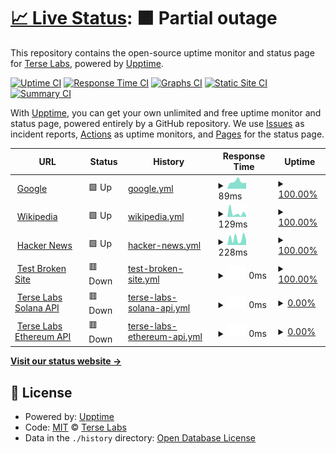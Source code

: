 # [📈 Live Status](https://status.terselabs.com): <!--live status--> **🟧 Partial outage**

This repository contains the open-source uptime monitor and status page for [Terse Labs](https://terselabs.com), powered by [Upptime](https://github.com/upptime/upptime).

[![Uptime CI](https://github.com/TerseLabs/status/workflows/Uptime%20CI/badge.svg)](https://github.com/TerseLabs/status/actions?query=workflow%3A%22Uptime+CI%22)
[![Response Time CI](https://github.com/TerseLabs/status/workflows/Response%20Time%20CI/badge.svg)](https://github.com/TerseLabs/status/actions?query=workflow%3A%22Response+Time+CI%22)
[![Graphs CI](https://github.com/TerseLabs/status/workflows/Graphs%20CI/badge.svg)](https://github.com/TerseLabs/status/actions?query=workflow%3A%22Graphs+CI%22)
[![Static Site CI](https://github.com/TerseLabs/status/workflows/Static%20Site%20CI/badge.svg)](https://github.com/TerseLabs/status/actions?query=workflow%3A%22Static+Site+CI%22)
[![Summary CI](https://github.com/TerseLabs/status/workflows/Summary%20CI/badge.svg)](https://github.com/TerseLabs/status/actions?query=workflow%3A%22Summary+CI%22)

With [Upptime](https://upptime.js.org), you can get your own unlimited and free uptime monitor and status page, powered entirely by a GitHub repository. We use [Issues](https://github.com/TerseLabs/status/issues) as incident reports, [Actions](https://github.com/TerseLabs/status/actions) as uptime monitors, and [Pages](https://status.terselabs.com) for the status page.

<!--start: status pages-->
<!-- This summary is generated by Upptime (https://github.com/upptime/upptime) -->
<!-- Do not edit this manually, your changes will be overwritten -->
<!-- prettier-ignore -->
| URL | Status | History | Response Time | Uptime |
| --- | ------ | ------- | ------------- | ------ |
| <img alt="" src="https://favicons.githubusercontent.com/www.google.com" height="13"> [Google](https://www.google.com) | 🟩 Up | [google.yml](https://github.com/TerseLabs/status/commits/HEAD/history/google.yml) | <details><summary><img alt="Response time graph" src="./graphs/google/response-time-week.png" height="20"> 89ms</summary><br><a href="https://status.terselabs.com/history/google"><img alt="Response time 114" src="https://img.shields.io/endpoint?url=https%3A%2F%2Fraw.githubusercontent.com%2FTerseLabs%2Fstatus%2FHEAD%2Fapi%2Fgoogle%2Fresponse-time.json"></a><br><a href="https://status.terselabs.com/history/google"><img alt="24-hour response time 73" src="https://img.shields.io/endpoint?url=https%3A%2F%2Fraw.githubusercontent.com%2FTerseLabs%2Fstatus%2FHEAD%2Fapi%2Fgoogle%2Fresponse-time-day.json"></a><br><a href="https://status.terselabs.com/history/google"><img alt="7-day response time 89" src="https://img.shields.io/endpoint?url=https%3A%2F%2Fraw.githubusercontent.com%2FTerseLabs%2Fstatus%2FHEAD%2Fapi%2Fgoogle%2Fresponse-time-week.json"></a><br><a href="https://status.terselabs.com/history/google"><img alt="30-day response time 102" src="https://img.shields.io/endpoint?url=https%3A%2F%2Fraw.githubusercontent.com%2FTerseLabs%2Fstatus%2FHEAD%2Fapi%2Fgoogle%2Fresponse-time-month.json"></a><br><a href="https://status.terselabs.com/history/google"><img alt="1-year response time 114" src="https://img.shields.io/endpoint?url=https%3A%2F%2Fraw.githubusercontent.com%2FTerseLabs%2Fstatus%2FHEAD%2Fapi%2Fgoogle%2Fresponse-time-year.json"></a></details> | <details><summary><a href="https://status.terselabs.com/history/google">100.00%</a></summary><a href="https://status.terselabs.com/history/google"><img alt="All-time uptime 100.00%" src="https://img.shields.io/endpoint?url=https%3A%2F%2Fraw.githubusercontent.com%2FTerseLabs%2Fstatus%2FHEAD%2Fapi%2Fgoogle%2Fuptime.json"></a><br><a href="https://status.terselabs.com/history/google"><img alt="24-hour uptime 100.00%" src="https://img.shields.io/endpoint?url=https%3A%2F%2Fraw.githubusercontent.com%2FTerseLabs%2Fstatus%2FHEAD%2Fapi%2Fgoogle%2Fuptime-day.json"></a><br><a href="https://status.terselabs.com/history/google"><img alt="7-day uptime 100.00%" src="https://img.shields.io/endpoint?url=https%3A%2F%2Fraw.githubusercontent.com%2FTerseLabs%2Fstatus%2FHEAD%2Fapi%2Fgoogle%2Fuptime-week.json"></a><br><a href="https://status.terselabs.com/history/google"><img alt="30-day uptime 100.00%" src="https://img.shields.io/endpoint?url=https%3A%2F%2Fraw.githubusercontent.com%2FTerseLabs%2Fstatus%2FHEAD%2Fapi%2Fgoogle%2Fuptime-month.json"></a><br><a href="https://status.terselabs.com/history/google"><img alt="1-year uptime 100.00%" src="https://img.shields.io/endpoint?url=https%3A%2F%2Fraw.githubusercontent.com%2FTerseLabs%2Fstatus%2FHEAD%2Fapi%2Fgoogle%2Fuptime-year.json"></a></details>
| <img alt="" src="https://favicons.githubusercontent.com/en.wikipedia.org" height="13"> [Wikipedia](https://en.wikipedia.org) | 🟩 Up | [wikipedia.yml](https://github.com/TerseLabs/status/commits/HEAD/history/wikipedia.yml) | <details><summary><img alt="Response time graph" src="./graphs/wikipedia/response-time-week.png" height="20"> 129ms</summary><br><a href="https://status.terselabs.com/history/wikipedia"><img alt="Response time 192" src="https://img.shields.io/endpoint?url=https%3A%2F%2Fraw.githubusercontent.com%2FTerseLabs%2Fstatus%2FHEAD%2Fapi%2Fwikipedia%2Fresponse-time.json"></a><br><a href="https://status.terselabs.com/history/wikipedia"><img alt="24-hour response time 72" src="https://img.shields.io/endpoint?url=https%3A%2F%2Fraw.githubusercontent.com%2FTerseLabs%2Fstatus%2FHEAD%2Fapi%2Fwikipedia%2Fresponse-time-day.json"></a><br><a href="https://status.terselabs.com/history/wikipedia"><img alt="7-day response time 129" src="https://img.shields.io/endpoint?url=https%3A%2F%2Fraw.githubusercontent.com%2FTerseLabs%2Fstatus%2FHEAD%2Fapi%2Fwikipedia%2Fresponse-time-week.json"></a><br><a href="https://status.terselabs.com/history/wikipedia"><img alt="30-day response time 196" src="https://img.shields.io/endpoint?url=https%3A%2F%2Fraw.githubusercontent.com%2FTerseLabs%2Fstatus%2FHEAD%2Fapi%2Fwikipedia%2Fresponse-time-month.json"></a><br><a href="https://status.terselabs.com/history/wikipedia"><img alt="1-year response time 194" src="https://img.shields.io/endpoint?url=https%3A%2F%2Fraw.githubusercontent.com%2FTerseLabs%2Fstatus%2FHEAD%2Fapi%2Fwikipedia%2Fresponse-time-year.json"></a></details> | <details><summary><a href="https://status.terselabs.com/history/wikipedia">100.00%</a></summary><a href="https://status.terselabs.com/history/wikipedia"><img alt="All-time uptime 100.00%" src="https://img.shields.io/endpoint?url=https%3A%2F%2Fraw.githubusercontent.com%2FTerseLabs%2Fstatus%2FHEAD%2Fapi%2Fwikipedia%2Fuptime.json"></a><br><a href="https://status.terselabs.com/history/wikipedia"><img alt="24-hour uptime 100.00%" src="https://img.shields.io/endpoint?url=https%3A%2F%2Fraw.githubusercontent.com%2FTerseLabs%2Fstatus%2FHEAD%2Fapi%2Fwikipedia%2Fuptime-day.json"></a><br><a href="https://status.terselabs.com/history/wikipedia"><img alt="7-day uptime 100.00%" src="https://img.shields.io/endpoint?url=https%3A%2F%2Fraw.githubusercontent.com%2FTerseLabs%2Fstatus%2FHEAD%2Fapi%2Fwikipedia%2Fuptime-week.json"></a><br><a href="https://status.terselabs.com/history/wikipedia"><img alt="30-day uptime 100.00%" src="https://img.shields.io/endpoint?url=https%3A%2F%2Fraw.githubusercontent.com%2FTerseLabs%2Fstatus%2FHEAD%2Fapi%2Fwikipedia%2Fuptime-month.json"></a><br><a href="https://status.terselabs.com/history/wikipedia"><img alt="1-year uptime 100.00%" src="https://img.shields.io/endpoint?url=https%3A%2F%2Fraw.githubusercontent.com%2FTerseLabs%2Fstatus%2FHEAD%2Fapi%2Fwikipedia%2Fuptime-year.json"></a></details>
| <img alt="" src="https://favicons.githubusercontent.com/news.ycombinator.com" height="13"> [Hacker News](https://news.ycombinator.com) | 🟩 Up | [hacker-news.yml](https://github.com/TerseLabs/status/commits/HEAD/history/hacker-news.yml) | <details><summary><img alt="Response time graph" src="./graphs/hacker-news/response-time-week.png" height="20"> 228ms</summary><br><a href="https://status.terselabs.com/history/hacker-news"><img alt="Response time 232" src="https://img.shields.io/endpoint?url=https%3A%2F%2Fraw.githubusercontent.com%2FTerseLabs%2Fstatus%2FHEAD%2Fapi%2Fhacker-news%2Fresponse-time.json"></a><br><a href="https://status.terselabs.com/history/hacker-news"><img alt="24-hour response time 222" src="https://img.shields.io/endpoint?url=https%3A%2F%2Fraw.githubusercontent.com%2FTerseLabs%2Fstatus%2FHEAD%2Fapi%2Fhacker-news%2Fresponse-time-day.json"></a><br><a href="https://status.terselabs.com/history/hacker-news"><img alt="7-day response time 228" src="https://img.shields.io/endpoint?url=https%3A%2F%2Fraw.githubusercontent.com%2FTerseLabs%2Fstatus%2FHEAD%2Fapi%2Fhacker-news%2Fresponse-time-week.json"></a><br><a href="https://status.terselabs.com/history/hacker-news"><img alt="30-day response time 259" src="https://img.shields.io/endpoint?url=https%3A%2F%2Fraw.githubusercontent.com%2FTerseLabs%2Fstatus%2FHEAD%2Fapi%2Fhacker-news%2Fresponse-time-month.json"></a><br><a href="https://status.terselabs.com/history/hacker-news"><img alt="1-year response time 227" src="https://img.shields.io/endpoint?url=https%3A%2F%2Fraw.githubusercontent.com%2FTerseLabs%2Fstatus%2FHEAD%2Fapi%2Fhacker-news%2Fresponse-time-year.json"></a></details> | <details><summary><a href="https://status.terselabs.com/history/hacker-news">100.00%</a></summary><a href="https://status.terselabs.com/history/hacker-news"><img alt="All-time uptime 99.95%" src="https://img.shields.io/endpoint?url=https%3A%2F%2Fraw.githubusercontent.com%2FTerseLabs%2Fstatus%2FHEAD%2Fapi%2Fhacker-news%2Fuptime.json"></a><br><a href="https://status.terselabs.com/history/hacker-news"><img alt="24-hour uptime 100.00%" src="https://img.shields.io/endpoint?url=https%3A%2F%2Fraw.githubusercontent.com%2FTerseLabs%2Fstatus%2FHEAD%2Fapi%2Fhacker-news%2Fuptime-day.json"></a><br><a href="https://status.terselabs.com/history/hacker-news"><img alt="7-day uptime 100.00%" src="https://img.shields.io/endpoint?url=https%3A%2F%2Fraw.githubusercontent.com%2FTerseLabs%2Fstatus%2FHEAD%2Fapi%2Fhacker-news%2Fuptime-week.json"></a><br><a href="https://status.terselabs.com/history/hacker-news"><img alt="30-day uptime 100.00%" src="https://img.shields.io/endpoint?url=https%3A%2F%2Fraw.githubusercontent.com%2FTerseLabs%2Fstatus%2FHEAD%2Fapi%2Fhacker-news%2Fuptime-month.json"></a><br><a href="https://status.terselabs.com/history/hacker-news"><img alt="1-year uptime 99.89%" src="https://img.shields.io/endpoint?url=https%3A%2F%2Fraw.githubusercontent.com%2FTerseLabs%2Fstatus%2FHEAD%2Fapi%2Fhacker-news%2Fuptime-year.json"></a></details>
| <img alt="" src="https://favicons.githubusercontent.com/thissitedoesnotexist.koj.co" height="13"> [Test Broken Site](https://thissitedoesnotexist.koj.co) | 🟥 Down | [test-broken-site.yml](https://github.com/TerseLabs/status/commits/HEAD/history/test-broken-site.yml) | <details><summary><img alt="Response time graph" src="./graphs/test-broken-site/response-time-week.png" height="20"> 0ms</summary><br><a href="https://status.terselabs.com/history/test-broken-site"><img alt="Response time 0" src="https://img.shields.io/endpoint?url=https%3A%2F%2Fraw.githubusercontent.com%2FTerseLabs%2Fstatus%2FHEAD%2Fapi%2Ftest-broken-site%2Fresponse-time.json"></a><br><a href="https://status.terselabs.com/history/test-broken-site"><img alt="24-hour response time 0" src="https://img.shields.io/endpoint?url=https%3A%2F%2Fraw.githubusercontent.com%2FTerseLabs%2Fstatus%2FHEAD%2Fapi%2Ftest-broken-site%2Fresponse-time-day.json"></a><br><a href="https://status.terselabs.com/history/test-broken-site"><img alt="7-day response time 0" src="https://img.shields.io/endpoint?url=https%3A%2F%2Fraw.githubusercontent.com%2FTerseLabs%2Fstatus%2FHEAD%2Fapi%2Ftest-broken-site%2Fresponse-time-week.json"></a><br><a href="https://status.terselabs.com/history/test-broken-site"><img alt="30-day response time 0" src="https://img.shields.io/endpoint?url=https%3A%2F%2Fraw.githubusercontent.com%2FTerseLabs%2Fstatus%2FHEAD%2Fapi%2Ftest-broken-site%2Fresponse-time-month.json"></a><br><a href="https://status.terselabs.com/history/test-broken-site"><img alt="1-year response time 0" src="https://img.shields.io/endpoint?url=https%3A%2F%2Fraw.githubusercontent.com%2FTerseLabs%2Fstatus%2FHEAD%2Fapi%2Ftest-broken-site%2Fresponse-time-year.json"></a></details> | <details><summary><a href="https://status.terselabs.com/history/test-broken-site">100.00%</a></summary><a href="https://status.terselabs.com/history/test-broken-site"><img alt="All-time uptime 100.00%" src="https://img.shields.io/endpoint?url=https%3A%2F%2Fraw.githubusercontent.com%2FTerseLabs%2Fstatus%2FHEAD%2Fapi%2Ftest-broken-site%2Fuptime.json"></a><br><a href="https://status.terselabs.com/history/test-broken-site"><img alt="24-hour uptime 100.00%" src="https://img.shields.io/endpoint?url=https%3A%2F%2Fraw.githubusercontent.com%2FTerseLabs%2Fstatus%2FHEAD%2Fapi%2Ftest-broken-site%2Fuptime-day.json"></a><br><a href="https://status.terselabs.com/history/test-broken-site"><img alt="7-day uptime 100.00%" src="https://img.shields.io/endpoint?url=https%3A%2F%2Fraw.githubusercontent.com%2FTerseLabs%2Fstatus%2FHEAD%2Fapi%2Ftest-broken-site%2Fuptime-week.json"></a><br><a href="https://status.terselabs.com/history/test-broken-site"><img alt="30-day uptime 100.00%" src="https://img.shields.io/endpoint?url=https%3A%2F%2Fraw.githubusercontent.com%2FTerseLabs%2Fstatus%2FHEAD%2Fapi%2Ftest-broken-site%2Fuptime-month.json"></a><br><a href="https://status.terselabs.com/history/test-broken-site"><img alt="1-year uptime 100.00%" src="https://img.shields.io/endpoint?url=https%3A%2F%2Fraw.githubusercontent.com%2FTerseLabs%2Fstatus%2FHEAD%2Fapi%2Ftest-broken-site%2Fuptime-year.json"></a></details>
| <img alt="" src="https://favicons.githubusercontent.com/solana.terselabs.com" height="13"> [Terse Labs Solana API](https://solana.terselabs.com/) | 🟥 Down | [terse-labs-solana-api.yml](https://github.com/TerseLabs/status/commits/HEAD/history/terse-labs-solana-api.yml) | <details><summary><img alt="Response time graph" src="./graphs/terse-labs-solana-api/response-time-week.png" height="20"> 0ms</summary><br><a href="https://status.terselabs.com/history/terse-labs-solana-api"><img alt="Response time 0" src="https://img.shields.io/endpoint?url=https%3A%2F%2Fraw.githubusercontent.com%2FTerseLabs%2Fstatus%2FHEAD%2Fapi%2Fterse-labs-solana-api%2Fresponse-time.json"></a><br><a href="https://status.terselabs.com/history/terse-labs-solana-api"><img alt="24-hour response time 0" src="https://img.shields.io/endpoint?url=https%3A%2F%2Fraw.githubusercontent.com%2FTerseLabs%2Fstatus%2FHEAD%2Fapi%2Fterse-labs-solana-api%2Fresponse-time-day.json"></a><br><a href="https://status.terselabs.com/history/terse-labs-solana-api"><img alt="7-day response time 0" src="https://img.shields.io/endpoint?url=https%3A%2F%2Fraw.githubusercontent.com%2FTerseLabs%2Fstatus%2FHEAD%2Fapi%2Fterse-labs-solana-api%2Fresponse-time-week.json"></a><br><a href="https://status.terselabs.com/history/terse-labs-solana-api"><img alt="30-day response time 0" src="https://img.shields.io/endpoint?url=https%3A%2F%2Fraw.githubusercontent.com%2FTerseLabs%2Fstatus%2FHEAD%2Fapi%2Fterse-labs-solana-api%2Fresponse-time-month.json"></a><br><a href="https://status.terselabs.com/history/terse-labs-solana-api"><img alt="1-year response time 0" src="https://img.shields.io/endpoint?url=https%3A%2F%2Fraw.githubusercontent.com%2FTerseLabs%2Fstatus%2FHEAD%2Fapi%2Fterse-labs-solana-api%2Fresponse-time-year.json"></a></details> | <details><summary><a href="https://status.terselabs.com/history/terse-labs-solana-api">0.00%</a></summary><a href="https://status.terselabs.com/history/terse-labs-solana-api"><img alt="All-time uptime 69.71%" src="https://img.shields.io/endpoint?url=https%3A%2F%2Fraw.githubusercontent.com%2FTerseLabs%2Fstatus%2FHEAD%2Fapi%2Fterse-labs-solana-api%2Fuptime.json"></a><br><a href="https://status.terselabs.com/history/terse-labs-solana-api"><img alt="24-hour uptime 0.00%" src="https://img.shields.io/endpoint?url=https%3A%2F%2Fraw.githubusercontent.com%2FTerseLabs%2Fstatus%2FHEAD%2Fapi%2Fterse-labs-solana-api%2Fuptime-day.json"></a><br><a href="https://status.terselabs.com/history/terse-labs-solana-api"><img alt="7-day uptime 0.00%" src="https://img.shields.io/endpoint?url=https%3A%2F%2Fraw.githubusercontent.com%2FTerseLabs%2Fstatus%2FHEAD%2Fapi%2Fterse-labs-solana-api%2Fuptime-week.json"></a><br><a href="https://status.terselabs.com/history/terse-labs-solana-api"><img alt="30-day uptime 0.00%" src="https://img.shields.io/endpoint?url=https%3A%2F%2Fraw.githubusercontent.com%2FTerseLabs%2Fstatus%2FHEAD%2Fapi%2Fterse-labs-solana-api%2Fuptime-month.json"></a><br><a href="https://status.terselabs.com/history/terse-labs-solana-api"><img alt="1-year uptime 67.69%" src="https://img.shields.io/endpoint?url=https%3A%2F%2Fraw.githubusercontent.com%2FTerseLabs%2Fstatus%2FHEAD%2Fapi%2Fterse-labs-solana-api%2Fuptime-year.json"></a></details>
| <img alt="" src="https://favicons.githubusercontent.com/ethereum.terselabs.com" height="13"> [Terse Labs Ethereum API](https://ethereum.terselabs.com) | 🟥 Down | [terse-labs-ethereum-api.yml](https://github.com/TerseLabs/status/commits/HEAD/history/terse-labs-ethereum-api.yml) | <details><summary><img alt="Response time graph" src="./graphs/terse-labs-ethereum-api/response-time-week.png" height="20"> 0ms</summary><br><a href="https://status.terselabs.com/history/terse-labs-ethereum-api"><img alt="Response time 0" src="https://img.shields.io/endpoint?url=https%3A%2F%2Fraw.githubusercontent.com%2FTerseLabs%2Fstatus%2FHEAD%2Fapi%2Fterse-labs-ethereum-api%2Fresponse-time.json"></a><br><a href="https://status.terselabs.com/history/terse-labs-ethereum-api"><img alt="24-hour response time 0" src="https://img.shields.io/endpoint?url=https%3A%2F%2Fraw.githubusercontent.com%2FTerseLabs%2Fstatus%2FHEAD%2Fapi%2Fterse-labs-ethereum-api%2Fresponse-time-day.json"></a><br><a href="https://status.terselabs.com/history/terse-labs-ethereum-api"><img alt="7-day response time 0" src="https://img.shields.io/endpoint?url=https%3A%2F%2Fraw.githubusercontent.com%2FTerseLabs%2Fstatus%2FHEAD%2Fapi%2Fterse-labs-ethereum-api%2Fresponse-time-week.json"></a><br><a href="https://status.terselabs.com/history/terse-labs-ethereum-api"><img alt="30-day response time 0" src="https://img.shields.io/endpoint?url=https%3A%2F%2Fraw.githubusercontent.com%2FTerseLabs%2Fstatus%2FHEAD%2Fapi%2Fterse-labs-ethereum-api%2Fresponse-time-month.json"></a><br><a href="https://status.terselabs.com/history/terse-labs-ethereum-api"><img alt="1-year response time 0" src="https://img.shields.io/endpoint?url=https%3A%2F%2Fraw.githubusercontent.com%2FTerseLabs%2Fstatus%2FHEAD%2Fapi%2Fterse-labs-ethereum-api%2Fresponse-time-year.json"></a></details> | <details><summary><a href="https://status.terselabs.com/history/terse-labs-ethereum-api">0.00%</a></summary><a href="https://status.terselabs.com/history/terse-labs-ethereum-api"><img alt="All-time uptime 69.69%" src="https://img.shields.io/endpoint?url=https%3A%2F%2Fraw.githubusercontent.com%2FTerseLabs%2Fstatus%2FHEAD%2Fapi%2Fterse-labs-ethereum-api%2Fuptime.json"></a><br><a href="https://status.terselabs.com/history/terse-labs-ethereum-api"><img alt="24-hour uptime 0.00%" src="https://img.shields.io/endpoint?url=https%3A%2F%2Fraw.githubusercontent.com%2FTerseLabs%2Fstatus%2FHEAD%2Fapi%2Fterse-labs-ethereum-api%2Fuptime-day.json"></a><br><a href="https://status.terselabs.com/history/terse-labs-ethereum-api"><img alt="7-day uptime 0.00%" src="https://img.shields.io/endpoint?url=https%3A%2F%2Fraw.githubusercontent.com%2FTerseLabs%2Fstatus%2FHEAD%2Fapi%2Fterse-labs-ethereum-api%2Fuptime-week.json"></a><br><a href="https://status.terselabs.com/history/terse-labs-ethereum-api"><img alt="30-day uptime 0.00%" src="https://img.shields.io/endpoint?url=https%3A%2F%2Fraw.githubusercontent.com%2FTerseLabs%2Fstatus%2FHEAD%2Fapi%2Fterse-labs-ethereum-api%2Fuptime-month.json"></a><br><a href="https://status.terselabs.com/history/terse-labs-ethereum-api"><img alt="1-year uptime 67.69%" src="https://img.shields.io/endpoint?url=https%3A%2F%2Fraw.githubusercontent.com%2FTerseLabs%2Fstatus%2FHEAD%2Fapi%2Fterse-labs-ethereum-api%2Fuptime-year.json"></a></details>

<!--end: status pages-->

[**Visit our status website →**](https://status.terselabs.com)

## 📄 License

- Powered by: [Upptime](https://github.com/upptime/upptime)
- Code: [MIT](./LICENSE) © [Terse Labs](https://terselabs.com)
- Data in the `./history` directory: [Open Database License](https://opendatacommons.org/licenses/odbl/1-0/)
